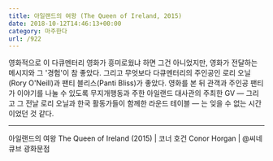 ```yaml
---
title: 아일랜드의 여왕 (The Queen of Ireland, 2015)
date: 2018-10-12T14:46:13+00:00
category: 마주한다
url: /922
---
```


영화적으로 이 다큐멘터리 영화가 흥미로웠냐 하면 그건 아니었지만, 영화가 전달하는 메시지와 그 '경험'이 참 좋았다. 그리고 무엇보다 다큐멘터리의 주인공인 로리 오닐(Rory O'Neill)과 팬티 블리스(Panti Bliss)가 좋았다. 영화를 본 뒤 관객과 주인공 팬티가 이야기를 나눌 수 있도록 무지개행동과 주한 아일랜드 대사관의 주최한 GV — 그리고 그 전날 로리 오닐과 한국 활동가들이 함께한 라운드 테이블 — 는 잊을 수 없는 시간이었던 것 같다.

---

아일랜드의 여왕 The Queen of Ireland (2015) | 코너 호건 Conor Horgan | @씨네큐브 광화문점
